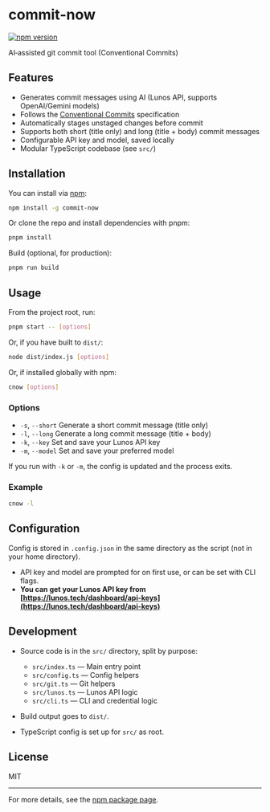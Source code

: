 # commit-now

[![npm version](https://img.shields.io/npm/v/commit-now.svg)](https://www.npmjs.com/package/commit-now)

AI‑assisted git commit tool (Conventional Commits)

## Features

-  Generates commit messages using AI (Lunos API, supports OpenAI/Gemini models)
-  Follows the [Conventional Commits](https://www.conventionalcommits.org/) specification
-  Automatically stages unstaged changes before commit
-  Supports both short (title only) and long (title + body) commit messages
-  Configurable API key and model, saved locally
-  Modular TypeScript codebase (see `src/`)

## Installation

You can install via [npm](https://www.npmjs.com/package/commit-now):

```sh
npm install -g commit-now
```

Or clone the repo and install dependencies with pnpm:

```sh
pnpm install
```

Build (optional, for production):

```sh
pnpm run build
```

## Usage

From the project root, run:

```sh
pnpm start -- [options]
```

Or, if you have built to `dist/`:

```sh
node dist/index.js [options]
```

Or, if installed globally with npm:

```sh
cnow [options]
```

### Options

-  `-s`, `--short` Generate a short commit message (title only)
-  `-l`, `--long` Generate a long commit message (title + body)
-  `-k`, `--key` Set and save your Lunos API key
-  `-m`, `--model` Set and save your preferred model

If you run with `-k` or `-m`, the config is updated and the process exits.

### Example

```sh
cnow -l
```

## Configuration

Config is stored in `.config.json` in the same directory as the script (not in your home directory).

-  API key and model are prompted for on first use, or can be set with CLI flags.
-  **You can get your Lunos API key from [https://lunos.tech/dashboard/api-keys](https://lunos.tech/dashboard/api-keys)**

## Development

-  Source code is in the `src/` directory, split by purpose:

   -  `src/index.ts` — Main entry point
   -  `src/config.ts` — Config helpers
   -  `src/git.ts` — Git helpers
   -  `src/lunos.ts` — Lunos API logic
   -  `src/cli.ts` — CLI and credential logic

-  Build output goes to `dist/`.
-  TypeScript config is set up for `src/` as root.

## License

MIT

---

For more details, see the [npm package page](https://www.npmjs.com/package/commit-now).
